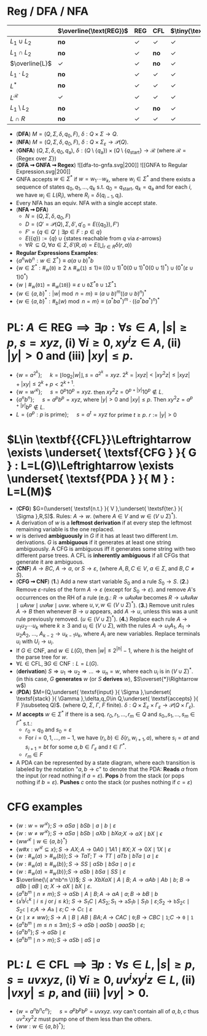 # Reg / DFA / NFA 

|                    | $\overline{\text{REG}}$ | $\text{REG}$ | $\text{CFL}$ | $\tiny{\text{DEC.}}$ | $\tiny{\text{REC.}}$ | $\text{P}$ | $\text{NP}$ | $\text{NPC}$ |
| ------------------ | ----------------------- | ------------ | ------------ | -------------------- | -------------------- | ---------- | ----------- | ------------ |
| $L_{1}\cup L_{2}$  | **no**                  | ✓            | ✓            | ✓                    | ✓                    | ✓          | ✓           | **no**       |
| $L_{1}\cap L_{2}$  | **no**                  | ✓            | **no**       | ✓                    | ✓                    | ✓          | ✓           | **no**       |
| $\overline{L}$     | ✓                       | ✓            | **no**       | ✓                    | **no**               | ✓          | $?$         | $?$          |
| $L_{1}\cdot L_{2}$ | **no**                  | ✓            | ✓            | ✓                    | ✓                    | ✓          | ✓           | **no**       |
| $L^*$              | **no**                  | ✓            | ✓            | ✓                    | ✓                    | ✓          | ✓           | **no**       |
| $L^\mathcal{R}$    | ✓                       | ✓            | ✓            | ✓                    | ✓                    | ✓          |             |              |
| $L_1\setminus L_2$ | **no**                  | ✓            | **no**       | ✓                    | **no**               | ✓          | $?$         |              |
| $L\cap R$          | **no**                  | ✓            | ✓            | ✓                    | ✓                    | ✓          |             |              |

- (**DFA**) $M=(Q,\Sigma,\delta,q_0,F)$, $\delta:Q\times\Sigma\to Q.$ 
- (**NFA**) $M=(Q,\Sigma,\delta,q_0,F)$, $\delta:Q\times \Sigma_\varepsilon \to \mathcal{P}(Q).$ 
- (**GNFA**) $(Q,\Sigma,\delta,q_{0},q_{\text{a}})$, $\delta:(Q\setminus \{q_{\text{a}}\})\times(Q\setminus \{q_{\text{start}}\}\to\mathcal{R}$ (where $\mathcal{R}=\{ \text{Regex over } \Sigma\}$)
- (**DFA $\rightsquigarrow$ GNFA $\rightsquigarrow$ Regex**) ![[dfa-to-gnfa.svg|200]] 
![[GNFA to Regular Expression.svg|200]]
- GNFA accepts $w\in\Sigma^*$ if $w=w_{1}\cdots w_{k}$, where $w_{i}\in\Sigma^*$ and there exists a sequence of states $q_{0},q_{1},\dots,q_{k}$ s.t. $q_{0}=q_{\text{start}}$, $q_{k}=q_{\text{a}}$ and for each $i$, we have $w_i\in L(R_{i})$, where $R_{i}=\delta(q_{i-1},q_{i})$.
- Every NFA has an equiv. NFA with a single accept state.
- (**NFA $\rightsquigarrow$ DFA**)
	- $N=(Q,\Sigma,\delta,q_{0},F)$
	- $D=(Q'=\mathcal{P}(Q),\Sigma,\delta',q'_{0}=E(\{q_{0}\}),F')$
	- $F'=\{ q\in Q' \mid \exists p\in F:p\in q \}$
	- $E(\{q\}):=\{ q \}\cup\{ \text{states reachable from }q\text{ via }\varepsilon \text{-arrows} \}$
	- $\displaystyle\forall R\,\subseteq Q, \forall a\in\Sigma, \delta'(R, a) = E\left( \bigcup_{r \in R} \delta(r, a) \right)$
- **Regular Expressions Examples**: 
- $\{ a^nwb^n :w\in \Sigma^* \}\equiv a(a\cup b)^*b$
- $\{ w\in\Sigma^* : \#_w(\texttt{0})\geq 2 \land \#_w(\texttt{1})\leq 1\}\equiv$ $((0\cup 1)^* 0 (0\cup 1)^* 0(0\cup 1)^*) \cup (0^*(\varepsilon \cup 1)0^*)$
- $\{ w\mid \#_{w}(\texttt{01})=\#_{w}(\texttt{10}) \}\equiv \varepsilon \cup \texttt{0}\Sigma^*\texttt{0} \cup \texttt{1}\Sigma^*\texttt{1}$
- $\{ w \in \{a, b\}^* : |w| \bmod n = m \}\equiv(a \cup b)^m ((a \cup b)^n)^*$
- $\{ w \in \{a,b\}^* : \#_b(w) \bmod n = m \}\equiv(a^* b a^*)^m \cdot \left( (a^* b a^*)^n \right)^*$

# PL: $\displaystyle A \in \text{REG}\implies \exists p:\forall s\in A$, $|s|\geq p$, $s=xyz$, (**i**) $\forall i\geq 0, xy^iz\in A$, (**ii**) $|y|>0$ and (**iii**) $|xy|\leq p$.

- $\{w=a^{2^k}\};\quad$ $k=\lfloor\log_2 |w|\rfloor,s=a^{2^k}=xyz.$ $2^k=|xyz|<|xy^2z|\leq |xyz|+|xy|\leq 2^k+p<2^{k+1}$.
- $\{w=w^\mathcal{R}\};\quad$ $s=0^p10^p=xyz.$ then $xy^2z=0^{p+|y|}10^p\notin L$.  
- $\{ a^nb^n \};\quad$ $s=a^pb^p=xyz$, where $|y|>0$ and $|xy|\leq p$. Then $xy^2z=a^{p+|y|}b^p\notin L$.
- $L=\{ a^p:p \text{ is prime} \};\quad$ $s=a^t=xyz$ for prime $t\geq p.$ $r:=|y|>0$


# $L\in \textbf{{CFL}}\Leftrightarrow \exists \underset{ \textsf{CFG } }{ G } : L=L(G)\Leftrightarrow \exists \underset{ \textsf{PDA } }{ M } : L=L(M)$ 

- (**CFG**) $G=(\underset{ \textsf{n.t.} }{ V },\underset{ \textsf{ter.} }{ \Sigma },R,S)$. Rules: $A\to w$. (where $A\in V$ and $w\in (V\cup \Sigma)^*$).
- A derivation of $w$ is a **leftmost derivation** if at every step the leftmost remaining variable is the one replaced.
- $w$ is derived **ambiguously** in $G$ if it has at least two different l.m. derivations. $G$ is **ambiguous** if it generates at least one string ambiguously. A CFG is ambiguous iff it generates some string with two different parse trees. A CFL is **inherently ambiguous** if all CFGs that generate it are ambiguous.
- (**CNF**) $A\to BC$, $A\to a$, or $S\to \varepsilon$, (where $A,B,C\in V$, $a\in \Sigma$, and $B,C\neq S$).
- (**CFG $\rightsquigarrow$ CNF**) (**1.**) Add a new start variable $S_0$ and a rule $S_0\to S$. (**2.**) Remove $\varepsilon$-rules of the form $A\to \varepsilon$ (except for $S_0\to \varepsilon$). and remove $A$'s occurrences on the RH of a rule (e.g.: $R\to uAvAw$ becomes $R\to uAvAw \mid uAvw \mid uvAw \mid uvw$. where $u,v,w\in (V\cup \Sigma)^*$). (**3.**) Remove unit rules $A\to B$ then whenever $B\to u$ appears, add $A\to u$, unless this was a unit rule previously removed. ($u\in (V\cup \Sigma)^*$). (**4.**) Replace each rule $A\to u_1u_2\cdots u_k$ where $k\geq 3$ and $u_i\in (V\cup \Sigma)$, with the rules $A\to u_1A_1$, $A_1\to u_2A_2$, ..., $A_{k-2}\to u_{k-1}u_k$, where $A_i$ are new variables. Replace terminals $u_i$ with $U_i\to u_i$.
- If $G \in \textsf{CNF}$, and $w\in L(G)$, then $|w|\leq 2^{|h|}-1$, where $h$ is the height of the parse tree for $w$.
- $\forall L\in \textsf{CFL}, \exists G \in \textsf{CNF} : L=L(G)$.
- (**derivation**) $S\Rightarrow u_1\Rightarrow u_2\Rightarrow \dots \Rightarrow u_n = w$, where each $u_i$ is in $(V\cup \Sigma)^*$. (in this case, $G$ **generates** $w$ (or $S$ **derives** $w$), $S\overset{*}\Rightarrow w$)
- (**PDA**) $M=(Q,\underset{ \textsf{input} }{ \Sigma },\underset{ \textsf{stack} }{ \Gamma },\delta,q_0\in Q,\underset{ \textsf{accepts} }{ F }\subseteq Q)$. (where $Q$, $\Sigma$, $\Gamma$, $F$ finite). $\delta:Q\times \Sigma_\varepsilon\times \Gamma_\varepsilon\longrightarrow \mathcal{P}(Q\times \Gamma_\varepsilon)$.
- $M$ **accepts** $w\in \Sigma^*$ if there is a seq. $r_0,r_1,\dots,r_m\in Q$ and $s_0,,s_1,\dots,s_m\in \Gamma^*$ s.t.:
	- $r_0=q_0$ and $s_0=\varepsilon$
	- For $i=0,1,\dots,m-1$, we have $(r_i,b)\in\delta(r_{i},w_{i+1},a)$, where $s_i=at$ and $s_{i+1}=bt$ for some $a,b\in \Gamma_\varepsilon$ and $t\in \Gamma^*$.
	- $r_m\in F$
- A PDA can be represented by a state diagram, where each transition is labeled by the notation "$a,b\to c$" to denote that the PDA: **Reads** $a$ from the input (or read nothing if $a=\varepsilon$). **Pops** $b$ from the stack (or pops nothing if $b=\varepsilon$). **Pushes** $c$ onto the stack (or pushes nothing if $c=\varepsilon$)

# CFG examples

- $\{ w : w=w^\mathcal{R} \}; S\to aSa \mid bSb \mid a \mid b \mid \varepsilon$
- $\{ w : w\neq w^\mathcal{R} \}; S\to aSa \mid bSb \mid aXb \mid bXa$;$X\to aX \mid bX \mid \epsilon$
- $\{ww^\mathcal{R}\mid w\in \{a,b\}^*\}$ 
- $\{ w\#x : w^\mathcal{R}\subseteq x \}; S\to AX; A\to 0A0\mid 1A1\mid \#X; X\to 0X\mid 1X\mid \varepsilon$
- $\{ w : \#_w(a)> \#_w(b) \}; S\to TaT; T\to TT \mid aTb \mid bTa \mid a \mid \varepsilon$
- $\{ w : \#_w(a)\geq \#_w(b) \}; S\to SS \mid aSb \mid bSa \mid a \mid \varepsilon$
- $\{ w : \#_w(a)= \#_w(b) \}$;$S\to aSb \mid bSa \mid SS \mid \varepsilon$ 
- $\overline{\{ a^nb^n \}}$; $S \to XbXaX \mid A \mid B$; $A \to aAb \mid Ab \mid b$; $B \to aBb \mid aB \mid a$; $X \to aX \mid bX \mid \varepsilon$.
- $\{a^nb^m\mid n\neq m \}; S\to aSb \mid A \mid B; A\to aA \mid a; B\to bB \mid b$
- $\{ \texttt{a}^i\texttt{b}^j\texttt{c}^k\mid i\leq j\text{ or }j\leq k \};$ $S\to S_{1}C\mid AS_{2}$;$\,S_{1}\to \texttt{a}S_{1}\texttt{b}\mid S_{1}\texttt{b}\mid \varepsilon$;$S_{2}\to \texttt{b}S_{2}\texttt{c}\mid S_{2}\texttt{c}\mid \varepsilon$;$A\to A\texttt{a}\mid \varepsilon;C\to C\texttt{c}\mid \varepsilon$
- $\{ x \mid x \neq ww \};S\to A\mid B\mid AB\mid BA;A\to CAC\mid \texttt{0}$;$B\to CBC\mid \texttt{1}$;$C\to \texttt{0}\mid \texttt{1}$
- $\{ a^nb^m \mid m \leq n \leq 3m \};S\to aSb \mid aaSb \mid aaaSb \mid \varepsilon;$ 
- $\{ a^nb^n \}; S\to aSb \mid \varepsilon$
- $\{ a^nb^m \mid n>m \}; S\to aSb \mid aS \mid a$


# PL: $L \in \text{CFL}\implies\exists p:\forall s\in L,|s|\geq p,\,s=uvxyz,$ (**i**) $\forall i\geq 0,uv^ixy^iz\in L$, (**ii**) $|vxy|\leq p$, and (**iii**) $|vy|>0$.

- $\{w=a^nb^nc^n \};\quad$ $s=a^pb^pb^p=uvxyz.$ $vxy$ can't contain all of $a,b,c$ thus $uv^2xy^2z$ must pump one of them less than the others.
- $\{ww:w\in\{a,b\}^*\};\quad$ 





